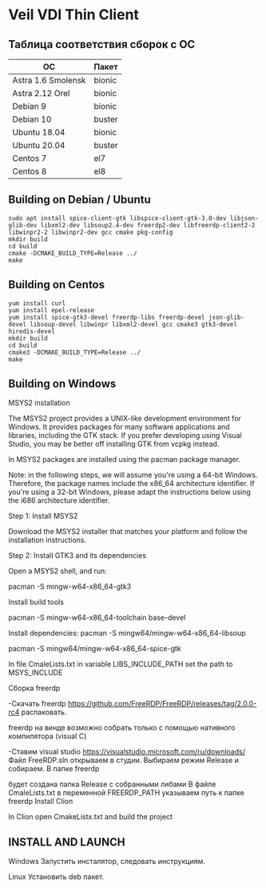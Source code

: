 # Veil VDI Thin Client
## Таблица соответствия сборок с ОС

| ОС                 | Пакет  |
|--------------------|--------|
| Astra 1.6 Smolensk | bionic |
| Astra 2.12 Orel    | bionic |
| Debian 9           | bionic |
| Debian 10          | buster |
| Ubuntu 18.04       | bionic |
| Ubuntu 20.04       | buster |
| Centos 7           |  el7   |
| Centos 8           |  el8   |

## Building on Debian / Ubuntu
```
sudo apt install spice-client-gtk libspice-client-gtk-3.0-dev libjson-glib-dev libxml2-dev libsoup2.4-dev freerdp2-dev libfreerdp-client2-2 libwinpr2-2 libwinpr2-dev gcc cmake pkg-config
mkdir build
cd build
cmake -DCMAKE_BUILD_TYPE=Release ../
make
```

## Building on Centos
```
yum install curl
yum install epel-release
yum install spice-gtk3-devel freerdp-libs freerdp-devel json-glib-devel libsoup-devel libwinpr libxml2-devel gcc cmake3 gtk3-devel hiredis-devel
mkdir build
cd build
cmake3 -DCMAKE_BUILD_TYPE=Release ../
make
```

## Building on Windows

MSYS2 installation


The MSYS2 project provides a UNIX-like development environment for Windows. It provides packages for many software applications and libraries, including the GTK stack. If you prefer developing using Visual Studio, you may be better off installing GTK from vcpkg instead.


In MSYS2 packages are installed using the pacman package manager.


Note: in the following steps, we will assume you're using a 64-bit Windows. Therefore, the package names include the x86_64 architecture identifier. If you're using a 32-bit Windows, please adapt the instructions below using the i686 architecture identifier.

Step 1: Install MSYS2


Download the MSYS2 installer that matches your platform and follow the installation instructions.

Step 2: Install GTK3 and its dependencies


Open a MSYS2 shell, and run:

pacman -S mingw-w64-x86_64-gtk3


Install build tools

pacman -S mingw-w64-x86_64-toolchain base-devel


Install dependencies:
pacman -S mingw64/mingw-w64-x86_64-libsoup

pacman -S mingw64/mingw-w64-x86_64-spice-gtk


In file CmaleLists.txt in variable LIBS_INCLUDE_PATH set the path to MSYS_INCLUDE


Сборка freerdp

-Скачать freerdp https://github.com/FreeRDP/FreeRDP/releases/tag/2.0.0-rc4 распаковать.

freerdp на винде возможно собрать только с помощью нативного компилятора (visual C) 

-Ставим visual studio https://visualstudio.microsoft.com/ru/downloads/
Файл FreeRDP.sln открываем в студии. Выбираем режим Release и собираем. В папке freerdp

будет создана папка Release с собранными либами
В файле CmaleLists.txt в переменной FREERDP_PATH указываем путь к папке freerdp
 Install Clion


In Clion open CmakeListx.txt and build the project



## INSTALL AND LAUNCH

Windows
Запустить инсталятор, следовать инструкциям. 

Linux
Установить deb пакет.
